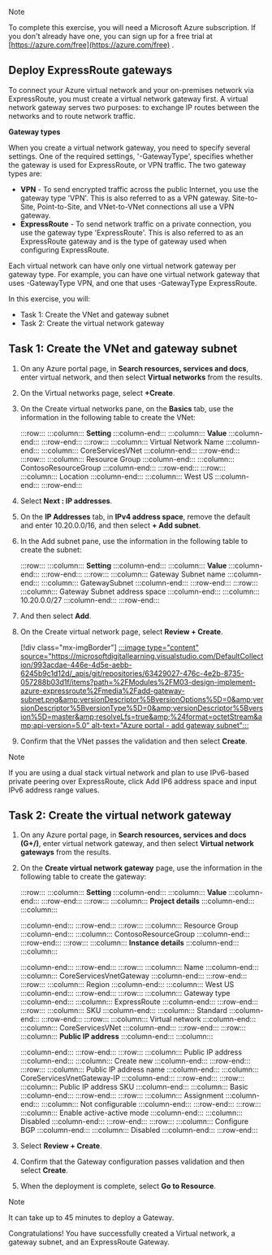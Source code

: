 > [!NOTE]
> To complete this exercise, you will need a Microsoft Azure subscription. If you don't already have one, you can sign up for a free trial at [https://azure.com/free](https://azure.com/free) .

## Deploy ExpressRoute gateways

To connect your Azure virtual network and your on-premises network via ExpressRoute, you must create a virtual network gateway first. A virtual network gateway serves two purposes: to exchange IP routes between the networks and to route network traffic.

**Gateway types**

When you create a virtual network gateway, you need to specify several settings. One of the required settings, '-GatewayType', specifies whether the gateway is used for ExpressRoute, or VPN traffic. The two gateway types are:

 -  **VPN** \- To send encrypted traffic across the public Internet, you use the gateway type 'VPN'. This is also referred to as a VPN gateway. Site-to-Site, Point-to-Site, and VNet-to-VNet connections all use a VPN gateway.
 -  **ExpressRoute** \- To send network traffic on a private connection, you use the gateway type 'ExpressRoute'. This is also referred to as an ExpressRoute gateway and is the type of gateway used when configuring ExpressRoute.

Each virtual network can have only one virtual network gateway per gateway type. For example, you can have one virtual network gateway that uses -GatewayType VPN, and one that uses -GatewayType ExpressRoute.

In this exercise, you will:

 -  Task 1: Create the VNet and gateway subnet
 -  Task 2: Create the virtual network gateway

## Task 1: Create the VNet and gateway subnet

1.  On any Azure portal page, in **Search resources, services and docs**, enter virtual network, and then select **Virtual networks** from the results.
2.  On the Virtual networks page, select **+Create**.
3.  On the Create virtual networks pane, on the **Basics** tab, use the information in the following table to create the VNet:
    
    :::row:::
      :::column:::
        **Setting**
      :::column-end:::
      :::column:::
        **Value**
      :::column-end:::
    :::row-end:::
    :::row:::
      :::column:::
        Virtual Network Name
      :::column-end:::
      :::column:::
        CoreServicesVNet
      :::column-end:::
    :::row-end:::
    :::row:::
      :::column:::
        Resource Group
      :::column-end:::
      :::column:::
        ContosoResourceGroup
      :::column-end:::
    :::row-end:::
    :::row:::
      :::column:::
        Location
      :::column-end:::
      :::column:::
        West US
      :::column-end:::
    :::row-end:::
    
4.  Select **Next : IP addresses**.
5.  On the **IP Addresses** tab, in **IPv4 address space**, remove the default and enter 10.20.0.0/16, and then select **+ Add subnet**.
6.  In the Add subnet pane, use the information in the following table to create the subnet:
    
    :::row:::
      :::column:::
        **Setting**
      :::column-end:::
      :::column:::
        **Value**
      :::column-end:::
    :::row-end:::
    :::row:::
      :::column:::
        Gateway Subnet name
      :::column-end:::
      :::column:::
        GatewaySubnet
      :::column-end:::
    :::row-end:::
    :::row:::
      :::column:::
        Gateway Subnet address space
      :::column-end:::
      :::column:::
        10.20.0.0/27
      :::column-end:::
    :::row-end:::
    
7.  And then select **Add**.
8.  On the Create virtual network page, select **Review + Create**.
    
    \[!div class="mx-imgBorder"\] [:::image type="content" source="https://microsoftdigitallearning.visualstudio.com/DefaultCollection/993acdae-446e-4d5e-aebb-6245b9c1d12d/_apis/git/repositories/63429027-476c-4e2b-8735-057288b03d1f/items?path=%2FModules%2FM03-design-implement-azure-expressroute%2Fmedia%2Fadd-gateway-subnet.png&amp;versionDescriptor%5BversionOptions%5D=0&amp;versionDescriptor%5BversionType%5D=0&amp;versionDescriptor%5Bversion%5D=master&amp;resolveLfs=true&amp;%24format=octetStream&amp;api-version=5.0" alt-text="Azure portal - add gateway subnet":::
    ](https://microsoftdigitallearning.visualstudio.com/DefaultCollection/Courseware/_git/LP_AZ_designing-implementing-microsoft-azure-networking?path=%2FModules%2FM03-design-implement-azure-expressroute%2Fmedia%2Fadd-gateway-subnet.png&amp;version=GBmaster&amp;anchor=lightbox)
9.  Confirm that the VNet passes the validation and then select **Create**.

> [!NOTE]
> If you are using a dual stack virtual network and plan to use IPv6-based private peering over ExpressRoute, click Add IP6 address space and input IPv6 address range values.

## Task 2: Create the virtual network gateway

1.  On any Azure portal page, in **Search resources, services and docs (G+/)**, enter virtual network gateway, and then select **Virtual network gateways** from the results.
2.  On the **Create virtual network gateway** page, use the information in the following table to create the gateway:
    
    :::row:::
      :::column:::
        **Setting**
      :::column-end:::
      :::column:::
        **Value**
      :::column-end:::
    :::row-end:::
    :::row:::
      :::column:::
        **Project details**
      :::column-end:::
      :::column:::
        
      :::column-end:::
    :::row-end:::
    :::row:::
      :::column:::
        Resource Group
      :::column-end:::
      :::column:::
        ContosoResourceGroup
      :::column-end:::
    :::row-end:::
    :::row:::
      :::column:::
        **Instance details**
      :::column-end:::
      :::column:::
        
      :::column-end:::
    :::row-end:::
    :::row:::
      :::column:::
        Name
      :::column-end:::
      :::column:::
        CoreServicesVnetGateway
      :::column-end:::
    :::row-end:::
    :::row:::
      :::column:::
        Region
      :::column-end:::
      :::column:::
        West US
      :::column-end:::
    :::row-end:::
    :::row:::
      :::column:::
        Gateway type
      :::column-end:::
      :::column:::
        ExpressRoute
      :::column-end:::
    :::row-end:::
    :::row:::
      :::column:::
        SKU
      :::column-end:::
      :::column:::
        Standard
      :::column-end:::
    :::row-end:::
    :::row:::
      :::column:::
        Virtual network
      :::column-end:::
      :::column:::
        CoreServicesVNet
      :::column-end:::
    :::row-end:::
    :::row:::
      :::column:::
        **Public IP address**
      :::column-end:::
      :::column:::
        
      :::column-end:::
    :::row-end:::
    :::row:::
      :::column:::
        Public IP address
      :::column-end:::
      :::column:::
        Create new
      :::column-end:::
    :::row-end:::
    :::row:::
      :::column:::
        Public IP address name
      :::column-end:::
      :::column:::
        CoreServicesVnetGateway-IP
      :::column-end:::
    :::row-end:::
    :::row:::
      :::column:::
        Public IP address SKU
      :::column-end:::
      :::column:::
        Basic
      :::column-end:::
    :::row-end:::
    :::row:::
      :::column:::
        Assignment
      :::column-end:::
      :::column:::
        Not configurable
      :::column-end:::
    :::row-end:::
    :::row:::
      :::column:::
        Enable active-active mode
      :::column-end:::
      :::column:::
        Disabled
      :::column-end:::
    :::row-end:::
    :::row:::
      :::column:::
        Configure BGP
      :::column-end:::
      :::column:::
        Disabled
      :::column-end:::
    :::row-end:::
    
3.  Select **Review + Create**.
4.  Confirm that the Gateway configuration passes validation and then select **Create**.
5.  When the deployment is complete, select **Go to Resource**.

> [!NOTE]
> It can take up to 45 minutes to deploy a Gateway.

Congratulations! You have successfully created a Virtual network, a gateway subnet, and an ExpressRoute Gateway.
